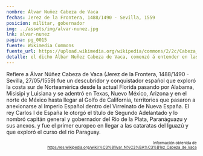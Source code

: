 ```yaml
---
nombre: Álvar Nuñez Cabeza de Vaca
fechas: Jerez de la Frontera, 1488/1490 - Sevilla, 1559
posicion: militar, gobernador
img: ../assets/img/alvar-nunez.jpg
lnk: alvar-nunez
pagina: pg_0015
fuente: Wikimedia Commons
fuente_url: https://upload.wikimedia.org/wikipedia/commons/2/2c/Cabeza_de_Vaca_Portrait.jpg
detalle: el dicho Álbar Nuñez Cabeza de Vaca, comenzó á entender en las cosas que conbenian para la buena Gobernacion, é por se haber despoblado el puerto de Buenos Ayres, recibió congoja
---
```


<p>Refiere a Álvar Núñez Cabeza de Vaca (Jerez de la Frontera, 1488/1490 - Sevilla, 27/05/1559) fue un descubridor y conquistador español que exploró la costa sur de Norteamérica desde la actual Florida pasando por Alabama, Misisipi y Luisiana y se adentró en Texas, Nuevo México, Arizona​ y en el norte de México hasta llegar al Golfo de California, territorios que pasaron a anexionarse al Imperio Español dentro del Virreinato de Nueva España. El rey Carlos I de España le otorgó el título de Segundo Adelantado y lo nombró capitán general y gobernador del Río de la Plata, Paranáguazu y sus anexos.​ y fue el primer europeo en llegar a las cataratas del Iguazú y que exploró el curso del río Paraguay.</p>
<p style="font-size: 10px; text-align:right;">Información obtenida de <a href="https://es.wikipedia.org/wiki/%C3%81lvar_N%C3%BA%C3%B1ez_Cabeza_de_Vaca" target="_blank">https://es.wikipedia.org/wiki/%C3%81lvar_N%C3%BA%C3%B1ez_Cabeza_de_Vaca</a></p>